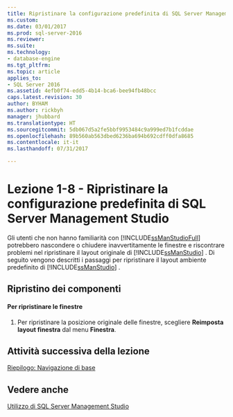 ```yaml
---
title: Ripristinare la configurazione predefinita di SQL Server Management Studio | Microsoft Docs
ms.custom: 
ms.date: 03/01/2017
ms.prod: sql-server-2016
ms.reviewer: 
ms.suite: 
ms.technology:
- database-engine
ms.tgt_pltfrm: 
ms.topic: article
applies_to:
- SQL Server 2016
ms.assetid: 4efb0f74-edd5-4b14-bca6-bee94fb48bcc
caps.latest.revision: 30
author: BYHAM
ms.author: rickbyh
manager: jhubbard
ms.translationtype: HT
ms.sourcegitcommit: 5db067d5a2fe5bbf9953484c9a999ed7b1fcddae
ms.openlocfilehash: 89b560ab563dbed6236ba694b692cdff0dfa8685
ms.contentlocale: it-it
ms.lasthandoff: 07/31/2017

---
```

# <a name="lesson-1-8---restore-the-default-sql-server-management-studio-configuration"></a>Lezione 1-8 - Ripristinare la configurazione predefinita di SQL Server Management Studio
Gli utenti che non hanno familiarità con [!INCLUDE[ssManStudioFull](../../includes/ssmanstudiofull-md.md)] potrebbero nascondere o chiudere inavvertitamente le finestre e riscontrare problemi nel ripristinare il layout originale di [!INCLUDE[ssManStudio](../../includes/ssmanstudio-md.md)] . Di seguito vengono descritti i passaggi per ripristinare il layout ambiente predefinito di [!INCLUDE[ssManStudio](../../includes/ssmanstudio-md.md)] .  
  
## <a name="restoring-components"></a>Ripristino dei componenti  
  
#### <a name="to-restore-the-windows"></a>Per ripristinare le finestre  
  
1.  Per ripristinare la posizione originale delle finestre, scegliere **Reimposta layout finestra** dal menu **Finestra**.  
  
## <a name="next-task-in-lesson"></a>Attività successiva della lezione  
[Riepilogo: Navigazione di base](../../tools/sql-server-management-studio/lesson-1-9-summary-basic-navigation.md)  
  
## <a name="see-also"></a>Vedere anche  
[Utilizzo di SQL Server Management Studio](http://msdn.microsoft.com/library/f289e978-14ca-46ef-9e61-e1fe5fd593be)  
  
  
  

